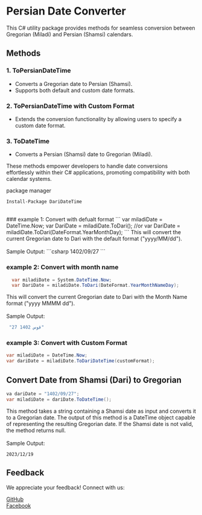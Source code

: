 # Persian Date Converter

This C# utility package provides methods for seamless conversion between Gregorian (Miladi) and Persian (Shamsi) calendars.

## Methods

### 1. ToPersianDateTime
   - Converts a Gregorian date to Persian (Shamsi).
   - Supports both default and custom date formats.

### 2. ToPersianDateTime with Custom Format
   - Extends the conversion functionality by allowing users to specify a custom date format.

### 3. ToDateTime
   - Converts a Persian (Shamsi) date to Gregorian (Miladi).

These methods empower developers to handle date conversions effortlessly within their C# applications, promoting compatibility with both calendar systems.


package manager
```
Install-Package DariDateTime
```
<br>
### example 1: Convert with defualt format
``` 
var miladiDate = DateTime.Now;
var DariDate = miladiDate.ToDari();
//or
var DariDate = miladiDate.ToDari(DateFormat.YearMonthDay);
```
This will convert the current Gregorian date to Dari with the default format ("yyyy/MM/dd").
<br>
<br>
Sample Output:
```csharp
 1402/09/27
```

### example 2: Convert with month name
```c#
  var miladiDate = System.DateTime.Now;
  var DariDate = miladiDate.ToDari(DateFormat.YearMonthNameDay);
```
This will convert the current Gregorian date to Dari with the Month Name format ("yyyy MMMM dd").
<br>
<br>
Sample Output:
```csharp
 "27 قوس 1402"
```

### example 3: Convert with Custom Format
```C#
var miladiDate = DateTime.Now;
var dariDate = miladiDate.ToDariDateTime(customFormat);
```

## Convert Date from Shamsi (Dari) to Gregorian

```csharp
va dariDate = "1402/09/27";
var miladiDate = dariDate.ToDateTime();
```
This method takes a string containing a Shamsi date as input and converts it to a Gregorian date. The output of this method is a DateTime object capable of representing the resulting Gregorian date. If the Shamsi date is not valid, the method returns null.
<br>
<br>
Sample Output:
```csahrp
2023/12/19
```

## Feedback
We appreciate your feedback! Connect with us:

[GitHub](https://github.com/NavedIhsas/)
<br>
[Facebook](https://www.facebook.com/qudratihsas/)

